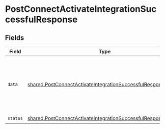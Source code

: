 # PostConnectActivateIntegrationSuccessfulResponse


## Fields

| Field                                                                                                                                                                              | Type                                                                                                                                                                               | Required                                                                                                                                                                           | Description                                                                                                                                                                        | Example                                                                                                                                                                            |
| ---------------------------------------------------------------------------------------------------------------------------------------------------------------------------------- | ---------------------------------------------------------------------------------------------------------------------------------------------------------------------------------- | ---------------------------------------------------------------------------------------------------------------------------------------------------------------------------------- | ---------------------------------------------------------------------------------------------------------------------------------------------------------------------------------- | ---------------------------------------------------------------------------------------------------------------------------------------------------------------------------------- |
| `data`                                                                                                                                                                             | [shared.PostConnectActivateIntegrationSuccessfulResponseData](../../models/shared/postconnectactivateintegrationsuccessfulresponsedata.md)                                         | :heavy_check_mark:                                                                                                                                                                 | N/A                                                                                                                                                                                | {<br/>"tool": "personio",<br/>"id": "personio:CBNMt7dSNCzBdnRTx87dev4E",<br/>"end_user_origin_id": "36123",<br/>"end_user_organization_name": "Acme, Inc.",<br/>"end_user_email": "user@example.com"<br/>} |
| `status`                                                                                                                                                                           | [shared.PostConnectActivateIntegrationSuccessfulResponseStatus](../../models/shared/postconnectactivateintegrationsuccessfulresponsestatus.md)                                     | :heavy_check_mark:                                                                                                                                                                 | N/A                                                                                                                                                                                |                                                                                                                                                                                    |